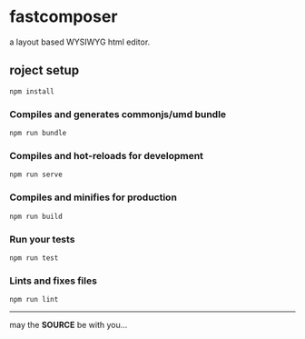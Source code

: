 fastcomposer
============

a layout based WYSIWYG html editor.

## roject setup

```
npm install
```

### Compiles and generates commonjs/umd bundle

```
npm run bundle
```

### Compiles and hot-reloads for development

```
npm run serve
```

### Compiles and minifies for production

```
npm run build
```

### Run your tests

```
npm run test
```

### Lints and fixes files

```
npm run lint
```

---

may the **SOURCE** be with you...
